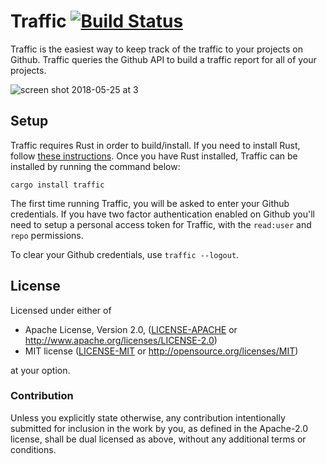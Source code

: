# Traffic [![Build Status](https://travis-ci.org/JoshMcguigan/traffic.svg?branch=master)](https://travis-ci.org/JoshMcguigan/traffic)

Traffic is the easiest way to keep track of the traffic to your projects on Github. Traffic queries the Github API to build a traffic report for all of your projects.

![screen shot 2018-05-25 at 3](https://user-images.githubusercontent.com/22216761/40568740-4a4f51ee-6031-11e8-814a-b895cdbf38bd.png)

## Setup

Traffic requires Rust in order to build/install. If you need to install Rust, follow [these instructions](https://www.rust-lang.org/en-US/install.html). Once you have Rust installed, Traffic can be installed by running the command below:

```
cargo install traffic
```

The first time running Traffic, you will be asked to enter your Github credentials. If you have two factor authentication enabled on Github you'll need to setup a personal access token for Traffic, with the `read:user` and `repo` permissions.

To clear your Github credentials, use `traffic --logout`.

## License

Licensed under either of

 * Apache License, Version 2.0, ([LICENSE-APACHE](LICENSE-APACHE) or http://www.apache.org/licenses/LICENSE-2.0)
 * MIT license ([LICENSE-MIT](LICENSE-MIT) or http://opensource.org/licenses/MIT)

at your option.

### Contribution

Unless you explicitly state otherwise, any contribution intentionally submitted
for inclusion in the work by you, as defined in the Apache-2.0 license, shall be dual licensed as above, without any
additional terms or conditions.
